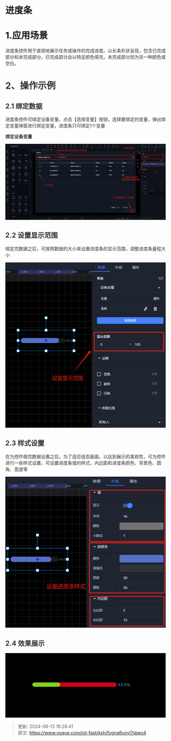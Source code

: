 # 进度条

# 1.应用场景
<font style="color:rgb(51, 51, 51);">进度条控件用于直观地展示任务或操作的完成进度。以长条形状呈现，包含已完成部分和未完成部分。已完成部分会以特定颜色填充，未完成部分则为另一种颜色或空白。</font>

# <font style="color:rgb(51, 51, 51);">2、操作示例</font>
## <font style="color:rgb(51, 51, 51);">2.1 绑定数据</font>
<font style="color:rgb(51, 51, 51);">进度条控件可绑定设备变量，点击【选择变量】按钮，选择要绑定的变量，弹出绑定变量弹窗进行绑定变量，进度条只可绑定1个变量</font>

**<font style="color:rgb(51, 51, 51);">绑定设备变量</font>**

![1723544258693-3d92105f-51fa-4dca-a462-597f7b22dc41.png](./img/bs1QMSPdFyOFtm5a/1723544258693-3d92105f-51fa-4dca-a462-597f7b22dc41-764961.png)

## <font style="color:rgb(51, 51, 51);">2.2 设置显示范围</font>
<font style="color:rgb(51, 51, 51);">绑定完数据之后，可按照数据的大小来设置进度条的显示范围，调整进度条量程大小</font>

![1723544486815-61b5f085-5480-4038-8367-c48466ae87c9.png](./img/bs1QMSPdFyOFtm5a/1723544486815-61b5f085-5480-4038-8367-c48466ae87c9-494139.png)

## <font style="color:rgb(51, 51, 51);">2.3 样式设置</font>
<font style="color:rgb(51, 51, 51);">在为控件做完数据设置之后，为了适应组态画面，以达到展示的美观性，可为控件进行一些样式设置，可设置进度条值的样式，内边距和进度条颜色、背景色、圆角、宽度等</font>

![1723544761911-8ced824d-3dc2-4107-99ed-344c4f586e67.png](./img/bs1QMSPdFyOFtm5a/1723544761911-8ced824d-3dc2-4107-99ed-344c4f586e67-399708.png)

## <font style="color:rgb(51, 51, 51);">2.4 效果展示</font>
![1723544915588-bcc7ecea-06d1-4441-87f4-e565413ff63d.png](./img/bs1QMSPdFyOFtm5a/1723544915588-bcc7ecea-06d1-4441-87f4-e565413ff63d-978468.png)



> 更新: 2024-08-13 18:28:41  
> 原文: <https://www.yuque.com/iot-fast/ksh/fzgce6voyl7sbeo4>